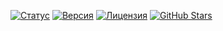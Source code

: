 [![Статус](https://img.shields.io/badge/status-active-success)]()
[![Версия](https://img.shields.io/badge/version-1.0.0-blue)]()
[![Лицензия](https://img.shields.io/badge/license-CC-BY)]()
[![GitHub Stars](https://img.shields.io/github/stars/inconnu1337/Inconnu?style=social)]()
